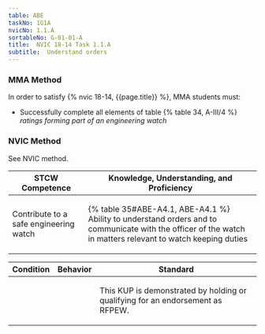 ```yaml
---
table: ABE
taskNo: 1G1A
nvicNo: 1.1.A 
sortableNo: G-01-01-A
title:  NVIC 18-14 Task 1.1.A
subtitle:  Understand orders
---
```



### MMA Method

In order to satisfy  {% nvic 18-14, {{page.title}}  %}, MMA students must:

* Successfully complete all elements of table {% table 34, A-III/4 %} *ratings forming part of an engineering watch*


### NVIC Method

<a onclick="togglevisibility('nvic_methods')" >See NVIC method.</a>

<div id='nvic_methods' class='hide'>

<table>
<thead>
<tr>
<th class='forty'> STCW Competence </th>
<th class='sixty'> Knowledge, Understanding, and Proficiency </th>
</tr>
</thead>




<tbody>
<tr><td markdown='1'>

Contribute to a safe engineering watch

</td><td markdown='1'>

{% table 35#ABE-A4.1, ABE-A4.1 %} Ability to understand orders and to communicate with the officer of the watch in matters relevant to watch keeping duties

</td></tr>


</tbody>
</table>


<table>
<thead>
<tr><th class='twenty'>  Condition </th><th class='twenty'> Behavior </th><th  class='sixty'>Standard </th></tr>
</thead>
<tbody >



<tr><td markdown='1'>


</td><td markdown='1'>


<br>

<div class="tooltip" markdown='1'>



</div>


</td><td markdown='1'>

This KUP is demonstrated by holding or qualifying for an endorsement as RFPEW. 

</td></tr>
</tbody>
</table>
</div>
